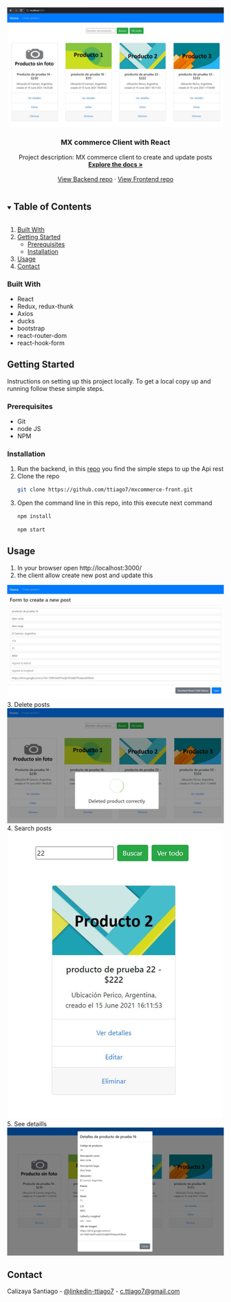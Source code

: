 <!-- PROJECT LOGO -->
<br />
<p align="center">
  <a href="https://github.com/ttiago7/cryptoclient">
    <img src="images/principal.JPG" alt="Logo" width="1200" >
  </a> 

  <h3 align="center">MX commerce Client with React</h3>

  <p align="center">
    Project description: MX commerce client to create and update posts
    <br />
    <a href="https://github.com/ttiago7/crypto/"><strong>Explore the docs »</strong></a>
    <br />
    <br />
    <a href="https://github.com/ttiago7/mxcommerce">View Backend repo</a>
    ·
    <a href="https://github.com/ttiago7/mxcommerce-front">View Frontend repo</a>
  </p>
</p>


<!-- TABLE OF CONTENTS -->
<details open="open">
  <summary><h2 style="display: inline-block">Table of Contents</h2></summary>
  <ol>
    <li>
      <a href="#built-with">Built With</a>      
    </li>
    <li>
      <a href="#getting-started">Getting Started</a>
      <ul>
        <li><a href="#prerequisites">Prerequisites</a></li>
        <li><a href="#installation">Installation</a></li>
      </ul>
    </li>
    <li><a href="#usage">Usage</a></li>
    <li><a href="#contact">Contact</a></li>
  </ol>
</details>


### Built With

* React
* Redux, redux-thunk
* Axios
* ducks
* bootstrap
* react-router-dom
* react-hook-form

<!-- GETTING STARTED -->
## Getting Started

Instructions on setting up this project locally. To get a local copy up and running follow these simple steps.

### Prerequisites

* Git
* node JS
* NPM


### Installation

1. Run the backend, in this <a href="https://github.com/ttiago7/mxcommerce">repo</a> you find the simple steps to up the Api rest
2. Clone the repo
   ```sh
   git clone https://github.com/ttiago7/mxcommerce-front.git
   ```
2. Open the command line in this repo, into this execute next command
   ```sh
   npm install
   ```
   ```sh
   npm start
   ```


<!-- USAGE EXAMPLES -->
## Usage

1. In your browser open http://localhost:3000/ 
2. the client allow create new post and update this
<img src="/images/editar - crear.JPG" alt="create and update"/>
3. Delete posts
<img src="/images/delete.JPG" alt="30 last rates"/>
4. Search posts
<img src="/images/busqueda.JPG" alt="5 last rates"/>
5. See detaills
<img src="/images/detalles.JPG" alt="5 last rates"/>

<!-- CONTACT -->
## Contact

Calizaya Santiago - [@linkedin-ttiago7](https://www.linkedin.com/in/ttiago7/) - c.ttiago7@gmail.com

